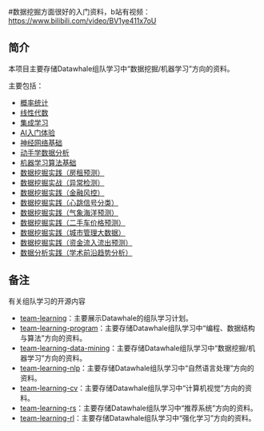 #数据挖掘方面很好的入门资料，b站有视频：https://www.bilibili.com/video/BV1ye411x7oU

## 简介

本项目主要存储Datawhale组队学习中“数据挖掘/机器学习”方向的资料。

主要包括：
- [概率统计](https://github.com/datawhalechina/team-learning-data-mining/tree/master/ProbabilityStatistics)
- [线性代数](https://github.com/datawhalechina/team-learning-data-mining/tree/master/LinearAlgebra)
- [集成学习](https://github.com/datawhalechina/team-learning-data-mining/tree/master/EnsembleLearning)
- [AI入门体验](https://github.com/datawhalechina/team-learning-data-mining/tree/master/IntroductionExperienceAI)
- [神经网络基础](https://github.com/datawhalechina/team-learning-data-mining/tree/master/NeuralNetwork)
- [动手学数据分析](https://github.com/datawhalechina/team-learning-data-mining/tree/master/HandsOnDataAnalysis)
- [机器学习算法基础](https://github.com/datawhalechina/team-learning-data-mining/tree/master/MachineLearningFundamentals)
- [数据挖掘实践（房租预测）](https://github.com/datawhalechina/team-learning-data-mining/tree/master/RentForecast)
- [数据挖掘实战（异常检测）](https://github.com/datawhalechina/team-learning-data-mining/tree/master/AnomalyDetection)
- [数据挖掘实践（金融风控）](https://github.com/datawhalechina/team-learning-data-mining/tree/master/FinancialRiskControl)
- [数据挖掘实践（心跳信号分类）](https://github.com/datawhalechina/team-learning-data-mining/tree/master/HeartbeatClassification)
- [数据挖掘实践（气象海洋预测）](https://github.com/datawhalechina/team-learning-data-mining/tree/master/WeatherOceanForecasts)
- [数据挖掘实践（二手车价格预测）](https://github.com/datawhalechina/team-learning-data-mining/tree/master/SecondHandCarPriceForecast)
- [数据挖掘实践（城市管理大数据）](https://github.com/datawhalechina/team-learning-data-mining/tree/master/CityManagement)
- [数据挖掘实践（资金流入流出预测）](https://github.com/datawhalechina/team-learning-data-mining/tree/master/PurchaseAndRedemptionForecast)
- [数据分析实践（学术前沿趋势分析）](https://github.com/datawhalechina/team-learning-data-mining/tree/master/AcademicTrends)




## 备注

有关组队学习的开源内容

- [team-learning](https://github.com/datawhalechina/team-learning)：主要展示Datawhale的组队学习计划。
- [team-learning-program](https://github.com/datawhalechina/team-learning-program)：主要存储Datawhale组队学习中“编程、数据结构与算法”方向的资料。
- [team-learning-data-mining](https://github.com/datawhalechina/team-learning-data-mining)：主要存储Datawhale组队学习中“数据挖掘/机器学习”方向的资料。
- [team-learning-nlp](https://github.com/datawhalechina/team-learning-nlp)：主要存储Datawhale组队学习中“自然语言处理”方向的资料。
- [team-learning-cv](https://github.com/datawhalechina/team-learning-cv)：主要存储Datawhale组队学习中“计算机视觉”方向的资料。
- [team-learning-rs](https://github.com/datawhalechina/team-learning-rs)：主要存储Datawhale组队学习中“推荐系统”方向的资料。
- [team-learning-rl](https://github.com/datawhalechina/team-learning-rl)：主要存储Datawhale组队学习中“强化学习”方向的资料。
